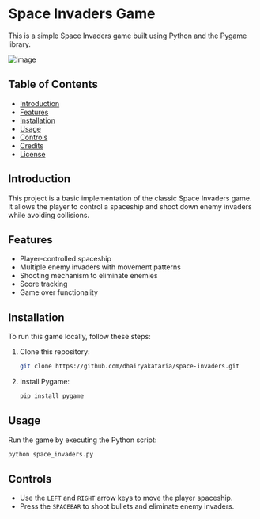 

# Space Invaders Game

This is a simple Space Invaders game built using Python and the Pygame library.

![image](https://github.com/dhairyakataria/Space-Invaders-Game/assets/44198953/686fcdaf-a6fe-46b1-9306-90344f28eae0)


## Table of Contents
- [Introduction](#introduction)
- [Features](#features)
- [Installation](#installation)
- [Usage](#usage)
- [Controls](#controls)
- [Credits](#credits)
- [License](#license)

## Introduction

This project is a basic implementation of the classic Space Invaders game. It allows the player to control a spaceship and shoot down enemy invaders while avoiding collisions.

## Features

- Player-controlled spaceship
- Multiple enemy invaders with movement patterns
- Shooting mechanism to eliminate enemies
- Score tracking
- Game over functionality

## Installation

To run this game locally, follow these steps:

1. Clone this repository:
    ```bash
    git clone https://github.com/dhairyakataria/space-invaders.git
    ```

2. Install Pygame:
    ```bash
    pip install pygame
    ```

## Usage

Run the game by executing the Python script:
```bash
python space_invaders.py
```

## Controls

- Use the `LEFT` and `RIGHT` arrow keys to move the player spaceship.
- Press the `SPACEBAR` to shoot bullets and eliminate enemy invaders.
